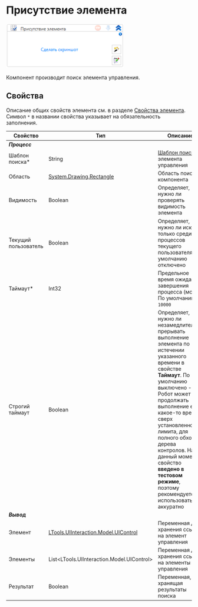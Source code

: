# Присутствие элемента

![](<../../../.gitbook/assets/image (571).png>)

Компонент производит поиск элемента управления.

## Свойства
Описание общих свойств элемента см. в разделе [Свойства элемента](https://docs.primo-rpa.ru/primo-rpa/primo-studio/process/elements#svoistva-elementa).\
Символ `*` в названии свойства указывает на обязательность заполнения.

| Свойство             | Тип                                         | Описание                                              |
| -------------------- | ------------------------------------------- | ----------------------------------------------------- |
| ***Процесс***           |  |  |
| Шаблон поиска\*      | String                                      | [Шаблон поиска](https://docs.primo-rpa.ru/primo-rpa/primo-studio/process/searchpatterns) элемента управления              |
| Область              | [System.Drawing.Rectangle](https://learn.microsoft.com/ru-ru/dotnet/api/system.drawing.rectangle?view=netcore-3.0)  | Область поиска компонента                             |
| Видимость            | Boolean                                     | Определяет, нужно ли проверять видимость элемента |
| Текущий пользователь | Boolean                                     | Определяет, нужно ли искать только среди процессов текущего пользователя. По умолчанию отключено   |
| Таймаут\*            | Int32                                       | Предельное время ожидания завершения процесса (мс). По умолчанию `10000`    |
| Строгий таймаут      | Boolean                                     | Определяет, нужно ли незамедлительно прерывать выполнение элемента по истечении указанного времени в свойстве **Таймаут**. По умолчанию выключено - Робот может продолжать выполнение еще какое-то время, сверх установленного лимита, для полного обхода дерева контролов. На данный момент свойство **введено в тестовом режиме**, поэтому рекомендуется использовать его аккуратно |
| ***Вывод***           |  |  |
| Элемент              | [LTools.UIInteraction.Model.UIControl](https://docs.primo-rpa.ru/primo-rpa/g_elements/el_basic/els_uiinteraction/tipy-dannykh/uicontrol) | Переменная для хранения ссылки на элемент управления  |
| Элементы             | List\<LTools.UIInteraction.Model.UIControl> | Переменная для хранения ссылок на элементы управления |
| Результат            | Boolean                                     | Переменная, хранящая результаты поиска                |
